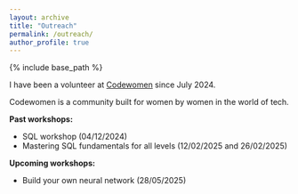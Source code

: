 ```yaml
---
layout: archive
title: "Outreach"
permalink: /outreach/
author_profile: true
---
```


{% include base_path %}

I have been a volunteer at [Codewomen](https://migracode.org/codewomen/) since July 2024. 

Codewomen is a community built for women by women in the world of tech.

**Past workshops:**
- SQL workshop (04/12/2024)
- Mastering SQL fundamentals for all levels (12/02/2025 and 26/02/2025) 

**Upcoming workshops:**
- Build your own neural network (28/05/2025)
